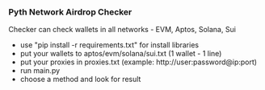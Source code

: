 ### Pyth Network Airdrop Checker

Checker can check wallets in all networks - EVM, Aptos, Solana, Sui

- use "pip install -r requirements.txt" for install libraries
- put your wallets to aptos/evm/solana/sui.txt (1 wallet - 1 line)
- put your proxies in proxies.txt (example: http://user:password@ip:port)
- run main.py
- choose a method and look for result
